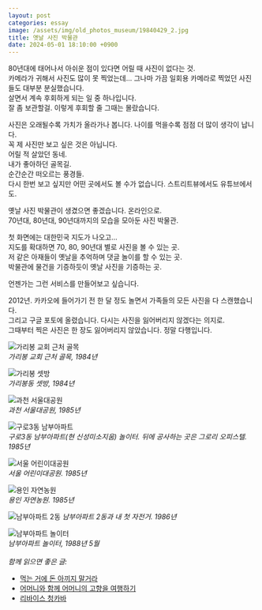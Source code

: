 ```yaml
---
layout: post
categories: essay
image: /assets/img/old_photos_museum/19840429_2.jpg
title: 옛날 사진 박물관
date: 2024-05-01 18:10:00 +0900
---
```


80년대에 태어나서 아쉬운 점이 있다면 어릴 때 사진이 없다는 것.  
카메라가 귀해서 사진도 많이 못 찍었는데... 그나마 가끔 일회용 카메라로 찍었던 사진들도 대부분 분실했습니다.  
살면서 계속 후회하게 되는 일 중 하나입니다.  
잘 좀 보관할걸. 이렇게 후회할 줄 그때는 몰랐습니다.  

사진은 오래될수록 가치가 올라가나 봅니다. 나이를 먹을수록 점점 더 많이 생각이 납니다.  
꼭 제 사진만 보고 싶은 것은 아닙니다.  
어릴 적 살았던 동네.  
내가 좋아하던 골목길.  
순간순간 떠오르는 풍경들.  
다시 한번 보고 싶지만 어떤 곳에서도 볼 수가 없습니다. 스트리트뷰에서도 유튜브에서도.

옛날 사진 박물관이 생겼으면 좋겠습니다. 온라인으로.   
70년대, 80년대, 90년대까지의 모습을 모아둔 사진 박물관.

첫 화면에는 대한민국 지도가 나오고...   
지도를 확대하면 70, 80, 90년대 별로 사진을 볼 수 있는 곳.  
저 같은 아재들이 옛날을 추억하며 댓글 놀이를 할 수 있는 곳.  
박물관에 물건을 기증하듯이 옛날 사진을 기증하는 곳.

언젠가는 그런 서비스를 만들어보고 싶습니다.

2012년. 카카오에 들어가기 전 한 달 정도 놀면서 가족들의 모든 사진을 다 스캔했습니다.  
그리고 구글 포토에 올렸습니다. 다시는 사진을 잃어버리지 않겠다는 의지로.  
그때부터 찍은 사진은 한 장도 잃어버리지 않았습니다. 정말 다행입니다.

![가리봉 교회 근처 골목](/assets/img/old_photos_museum/19840429_2.jpg)    
*가리봉 교회 근처 골목, 1984년*

![가리봉 셋방](/assets/img/old_photos_museum/19840429.jpg)  
*가리봉동 셋방, 1984년*

![과천 서울대공원](/assets/img/old_photos_museum/19850412.jpg)  
*과천 서울대공원, 1985년*

![구로3동 남부아파트](/assets/img/old_photos_museum/198504.jpg)  
*구로3동 남부아파트(현 신성미소지움) 놀이터. 뒤에 공사하는 곳은 그로리 오피스텔. 1985년*

![서울 어린이대공원](/assets/img/old_photos_museum/1985.jpg)  
*서울 어린이대공원. 1985년*

![용인 자연농원](/assets/img/old_photos_museum/198510.jpg)  
*용인 자연농원. 1985년*

![남부아파트 2동](/assets/img/old_photos_museum/1986.jpg)
*남부아파트 2동과 내 첫 자전거. 1986년*

![남부아파트 놀이터](/assets/img/old_photos_museum/1988.jpg)  
*남부아파트 놀이터, 1988년 5월*
<br>
<br>
*함께 읽으면 좋은 글:*
* [먹는 거에 돈 아끼지 말거라](https://brunch.co.kr/@buildingking/112)
* [어머니와 함께 어머니의 고향을 여행하기](https://brunch.co.kr/@buildingking/75)
* [리바이스 청카바](https://brunch.co.kr/@buildingking/58)